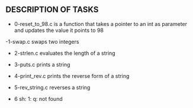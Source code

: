 ## DESCRIPTION OF TASKS

- 0-reset_to_98.c is a function that takes a pointer to an int as parameter and updates the value it points to 98

-1-swap.c swaps two integers

- 2-strlen.c evaluates the length of a string

- 3-puts.c prints a string

- 4-print_rev.c prints the reverse form of a string

- 5-rev_string.c reverses a string

- 6
sh: 1: q: not found
